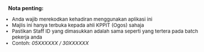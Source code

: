 <div class="notes-list">
<b>Nota penting:</b>
<ul  style="font-size: 13px; padding-left: 10px; margin-bottom: -5px;">
    <li>Anda wajib merekodkan kehadiran menggunakan aplikasi ini</li>
    <li>Majlis ini hanya terbuka kepada ahli KPPIT (Ogos) sahaja</li>
    <li>Pastikan Staff ID yang dimasukkan adalah sama seperti yang tertera pada batch pekerja anda</li>
    <li>Contoh: <i>05XXXXXX / 30XXXXXX</i> </li>
</ul>
</div>